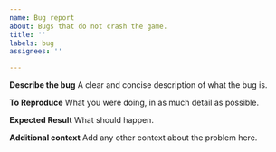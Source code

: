 ```yaml
---
name: Bug report
about: Bugs that do not crash the game.
title: ''
labels: bug
assignees: ''

---
```


**Describe the bug**
A clear and concise description of what the bug is.

**To Reproduce**
What you were doing, in as much detail as possible.

**Expected Result**
What should happen.

**Additional context**
Add any other context about the problem here.
